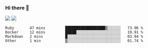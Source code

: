 ### Hi there 👋

<!--
**sasharevzin/sasharevzin** is a ✨ _special_ ✨ repository because its `README.md` (this file) appears on your GitHub profile.

Here are some ideas to get you started:

- 🔭 I’m currently working on ...
- 🌱 I’m currently learning ...
- 👯 I’m looking to collaborate on ...
- 🤔 I’m looking for help with ...
- 💬 Ask me about ...
- 📫 How to reach me: ...
- 😄 Pronouns: ...
- ⚡ Fun fact: ...
-->

![](https://yusufozturk.vercel.app/api?username=sasharevzin&hide_title=true&include_all_commits=true&count_private=true&show_icons=true) ![](https://yusufozturk.vercel.app/api/top-langs/?username=sasharevzin&layout=compact&langs_count=10&hide=apacheconf,coffeescript)

<!--START_SECTION:waka-->
```text
Ruby       47 mins         ██████████████████▒░░░░░░   73.96 % 
Docker     12 mins         █████░░░░░░░░░░░░░░░░░░░░   19.91 % 
Markdown   2 mins          █░░░░░░░░░░░░░░░░░░░░░░░░   03.94 % 
Other      1 min           ▒░░░░░░░░░░░░░░░░░░░░░░░░   01.74 % 
```
<!--END_SECTION:waka-->
